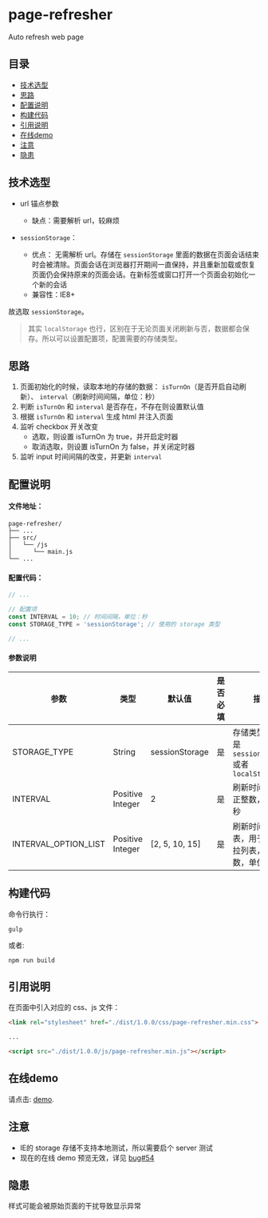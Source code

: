 # page-refresher

Auto refresh web page

## 目录

- [技术选型](#技术选型)
- [思路](#思路)
- [配置说明](#配置说明)
- [构建代码](#构建代码)
- [引用说明](#引用说明)
- [在线demo](#在线demo)
- [注意](#注意)
- [隐患](#隐患)

## 技术选型

- url 锚点参数
    - 缺点：需要解析 url，较麻烦

- `sessionStorage`：
    - 优点： 无需解析 url。存储在 `sessionStorage` 里面的数据在页面会话结束时会被清除。页面会话在浏览器打开期间一直保持，并且重新加载或恢复页面仍会保持原来的页面会话。在新标签或窗口打开一个页面会初始化一个新的会话
    - 兼容性：IE8+

故选取 `sessionStorage`。

> 其实 `localStorage` 也行，区别在于无论页面关闭刷新与否，数据都会保存。所以可以设置配置项，配置需要的存储类型。

## 思路

1. 页面初始化的时候，读取本地的存储的数据： `isTurnOn`（是否开启自动刷新）、 `interval`（刷新时间间隔，单位：秒）
2. 判断 `isTurnOn` 和 `interval` 是否存在，不存在则设置默认值
3. 根据 `isTurnOn` 和 `interval` 生成 html 并注入页面
4. 监听 checkbox 开关改变
    - 选取，则设置 isTurnOn 为 true，并开启定时器
    - 取消选取，则设置 isTurnOn 为 false，并关闭定时器
5. 监听 input 时间间隔的改变，并更新 `interval`

## 配置说明

#### 文件地址：

```
page-refresher/
├── ...
├── src/
│   └── /js
│      └── main.js
└── ...
```

#### 配置代码：

```js
// ...

// 配置项
const INTERVAL = 10; // 时间间隔，单位：秒
const STORAGE_TYPE = 'sessionStorage'; // 使用的 storage 类型

// ...
```

#### 参数说明

参数|类型|默认值|是否必填|描述
--- | --- | --- | --- | --- |
STORAGE_TYPE | String | sessionStorage | 是 | 存储类型，只能是 `sessionStorage` 或者 `localStorage`
INTERVAL | Positive Integer | 2 | 是 | 刷新时间间隔，正整数，单位：秒
INTERVAL_OPTION_LIST | Positive Integer | [2, 5, 10, 15] | 是 | 刷新时间间隔列表，用于生成下拉列表，正整数，单位：秒

## 构建代码

命令行执行：

```
gulp
```

或者:

```
npm run build
```


## 引用说明

在页面中引入对应的 css、js 文件：

```html
<link rel="stylesheet" href="./dist/1.0.0/css/page-refresher.min.css">

...

<script src="./dist/1.0.0/js/page-refresher.min.js"></script>
```

## 在线demo

请点击: [demo](http://htmlpreview.github.io/?https://github.com/RoamIn/page-refresher/blob/master/demo.html).

## 注意

- IE的 storage 存储不支持本地测试，所以需要启个 server 测试
- 现在的在线 demo 预览无效，详见 [bug#54](https://github.com/htmlpreview/htmlpreview.github.com/issues/54)


## 隐患

样式可能会被原始页面的干扰导致显示异常
